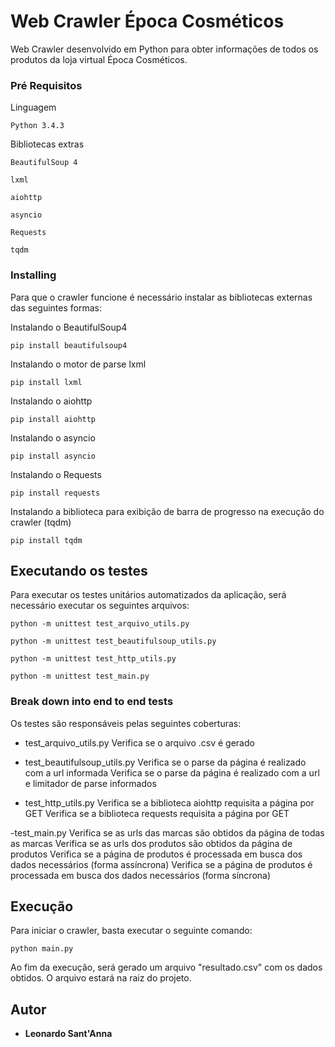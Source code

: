 # Web Crawler Época Cosméticos

Web Crawler desenvolvido em Python para obter informações de todos os produtos da loja virtual Época Cosméticos.

### Pré Requisitos

Linguagem

```
Python 3.4.3
```

Bibliotecas extras

```
BeautifulSoup 4
```
```
lxml
```
```
aiohttp
```
```
asyncio
```
```
Requests
```
```
tqdm
```

### Installing

Para que o crawler funcione é necessário instalar as bibliotecas externas das seguintes formas:

Instalando o BeautifulSoup4

```
pip install beautifulsoup4
```

Instalando o motor de parse lxml

```
pip install lxml
```

Instalando o aiohttp

```
pip install aiohttp
```

Instalando o asyncio

```
pip install asyncio
```

Instalando o Requests

```
pip install requests
```

Instalando a biblioteca para exibição de barra de progresso na execução do crawler (tqdm)

```
pip install tqdm
```

## Executando os testes

Para executar os testes unitários automatizados da aplicação, será necessário executar os seguintes arquivos:

```
python -m unittest test_arquivo_utils.py
```
```
python -m unittest test_beautifulsoup_utils.py
```
```
python -m unittest test_http_utils.py
```
```
python -m unittest test_main.py
```

### Break down into end to end tests

Os testes são responsáveis pelas seguintes coberturas:

- test_arquivo_utils.py
Verifica se o arquivo .csv é gerado

- test_beautifulsoup_utils.py
Verifica se o parse da página é realizado com a url informada
Verifica se o parse da página é realizado com a url e limitador de parse informados

- test_http_utils.py
Verifica se a biblioteca aiohttp requisita a página por GET
Verifica se a biblioteca requests requisita a página por GET

-test_main.py
Verifica se as urls das marcas são obtidos da página de todas as marcas
Verifica se as urls dos produtos são obtidos da página de produtos
Verifica se a página de produtos é processada em busca dos dados necessários (forma assíncrona)
Verifica se a página de produtos é processada em busca dos dados necessários (forma síncrona)


## Execução

Para iniciar o crawler, basta executar o seguinte comando:

```
python main.py
```

Ao fim da execução, será gerado um arquivo "resultado.csv" com os dados obtidos. O arquivo estará na raiz do projeto.

## Autor

* **Leonardo Sant'Anna**

